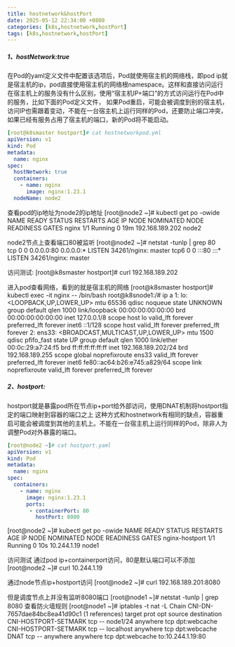 ```yaml
---
title: hostnetwork&hostPort
date: 2025-05-12 22:34:00 +0800
categories: [k8s,hostnetwork,hostPort]
tags: [k8s,hostnetwork,hostPort]
---
```


##### 1、hostNetwork:true
在Pod的yaml定义文件中配置该选项后，Pod就使用宿主机的网络栈，即pod ip就是宿主机的ip，pod直接使用宿主机的网络根namespace。这样和直接访问运行在宿主机上的服务没有什么区别，使用“宿主机IP+端口”的方式访问运行在Pod中的服务，比如下面的Pod定义文件，
如果Pod重启，可能会被调度到别的宿主机，访问IP也需跟着变动，不能在一台宿主机上运行同样的Pod，还要防止端口冲突，如果已经有服务占用了宿主机的端口，新的Pod将不能启动。
```yaml
[root@k8smaster hostport]# cat hostnetworkpod.yml 
apiVersion: v1
kind: Pod
metadata:
  name: nginx
spec:
  hostNetwork: true
  containers:
    - name: nginx
      image: nginx:1.23.1
  nodeName: node2
```
查看pod的ip地址为node2的ip地址
[root@node2 ~]# kubectl get po -owide
NAME             READY   STATUS    RESTARTS   AGE   IP                NODE    NOMINATED NODE   READINESS GATES
nginx            1/1     Running   0          19m   192.168.189.202   node2   <none>           <none>

node2节点上查看端口80被监听
[root@node2 ~]# netstat -tunlp | grep 80         
tcp        0      0 0.0.0.0:80              0.0.0.0:*               LISTEN      34261/nginx: master 
tcp6       0      0 :::80                   :::*                    LISTEN      34261/nginx: master 

访问测试:
[root@k8smaster hostport]# curl 192.168.189.202
<!DOCTYPE html>
<html>
<head>
<title>Welcome to nginx!</title>

进入pod查看网络，看到的就是宿主机的网络
[root@k8smaster hostport]# kubectl exec -it nginx -- /bin/bash
root@k8snode1:/# ip a
1: lo: <LOOPBACK,UP,LOWER_UP> mtu 65536 qdisc noqueue state UNKNOWN group default qlen 1000
    link/loopback 00:00:00:00:00:00 brd 00:00:00:00:00:00
    inet 127.0.0.1/8 scope host lo
       valid_lft forever preferred_lft forever
    inet6 ::1/128 scope host 
       valid_lft forever preferred_lft forever
2: ens33: <BROADCAST,MULTICAST,UP,LOWER_UP> mtu 1500 qdisc pfifo_fast state UP group default qlen 1000
    link/ether 00:0c:29:a7:24:f5 brd ff:ff:ff:ff:ff:ff
    inet 192.168.189.202/24 brd 192.168.189.255 scope global noprefixroute ens33
       valid_lft forever preferred_lft forever
    inet6 fe80::ac64:b26:e745:a829/64 scope link noprefixroute 
       valid_lft forever preferred_lft forever


##### 2、hostport:
hostport就是暴露pod所在节点ip+port给外部访问，使用DNAT机制将hostport指定的端口映射到容器的端口之上
这种方式和hostnetwork有相同的缺点，容器重启可能会被调度到其他的主机上。不能在一台宿主机上运行同样的Pod，除非人为调整Pod对外暴露的端口。
```yaml
[root@node2 ~]# cat hostport.yaml 
apiVersion: v1
kind: Pod
metadata:
  name: nginx
spec:
  containers:
    - name: nginx
      image: nginx:1.23.1
      ports:
       - containerPort: 80
         hostPort: 8080
```
[root@node2 ~]# kubectl get po -owide
NAME             READY   STATUS    RESTARTS   AGE   IP                NODE    NOMINATED NODE   READINESS GATES
nginx-hostport   1/1     Running   0          10s   10.244.1.19       node1   <none>           <none>

访问测试
通过pod ip+containerport访问，80是默认端口可以不添加
[root@node2 ~]# curl 10.244.1.19
<!DOCTYPE html>
<html>
<head>
<title>Welcome to nginx!</title>

通过node节点ip+hostport访问
[root@node2 ~]# curl 192.168.189.201:8080
<!DOCTYPE html>
<html>
<head>
<title>Welcome to nginx!</title>

但是调度节点上并没有监听8080端口
[root@node1 ~]# netstat -tunlp | grep 8080
查看防火墙规则
[root@node1 ~]# iptables -t nat -L
Chain CNI-DN-7657dae84bc8ea41d90c1 (1 references)
target     prot opt source               destination         
CNI-HOSTPORT-SETMARK  tcp  --  node1/24             anywhere             tcp dpt:webcache
CNI-HOSTPORT-SETMARK  tcp  --  localhost            anywhere             tcp dpt:webcache
DNAT       tcp  --  anywhere             anywhere             tcp dpt:webcache to:10.244.1.19:80

